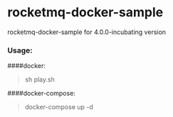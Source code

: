 # rocketmq-docker-sample
rocketmq-docker-sample for 4.0.0-incubating version

### Usage:

####docker: 
> sh play.sh

####docker-compose:
> docker-compose up -d